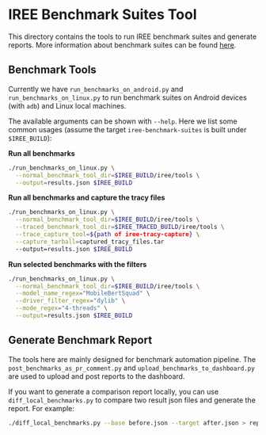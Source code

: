 # IREE Benchmark Suites Tool

This directory contains the tools to run IREE benchmark suites and generate
reports. More information about benchmark suites can be found [here](benchmarks/README.md).

## Benchmark Tools
Currently we have `run_benchmarks_on_android.py` and `run_benchmarks_on_linux.py` to run
benchmark suites on Android devices (with `adb`) and Linux local machines.

The available arguments can be shown with `--help`. Here we list some common
usages (assume the target `iree-benchmark-suites` is built under `$IREE_BUILD`):

**Run all benchmarks**
```sh
./run_benchmarks_on_linux.py \
  --normal_benchmark_tool_dir=$IREE_BUILD/iree/tools \
  --output=results.json $IREE_BUILD
```

**Run all benchmarks and capture the tracy files**
```sh
./run_benchmarks_on_linux.py \
  --normal_benchmark_tool_dir=$IREE_BUILD/iree/tools \
  --traced_benchmark_tool_dir=$IREE_TRACED_BUILD/iree/tools \
  --trace_capture_tool=${path of iree-tracy-capture} \
  --capture_tarball=captured_tracy_files.tar
  --output=results.json $IREE_BUILD
```

**Run selected benchmarks with the filters**
```sh
./run_benchmarks_on_linux.py \
  --normal_benchmark_tool_dir=$IREE_BUILD/iree/tools \
  --model_name_regex="MobileBertSquad" \
  --driver_filter_regex="dylib" \
  --mode_regex="4-threads" \
  --output=results.json $IREE_BUILD
```

## Generate Benchmark Report
The tools here are mainly designed for benchmark automation pipeline.
The `post_benchmarks_as_pr_comment.py` and `upload_benchmarks_to_dashboard.py`
are used to upload and post reports to the dashboard.

If you want to generate a comparison report locally, you can use `diff_local_benchmarks.py` 
to compare two result json files and generate the report. For example:
```sh
./diff_local_benchmarks.py --base before.json --target after.json > report.md
```
